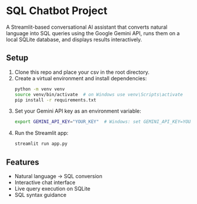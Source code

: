 # SQL Chatbot Project

A Streamlit-based conversational AI assistant that converts natural language into SQL queries using the Google Gemini API, runs them on a local SQLite database, and displays results interactively.

## Setup

1. Clone this repo and place your csv in the root directory.
2. Create a virtual environment and install dependencies:
   ```bash
   python -m venv venv
   source venv/bin/activate  # on Windows use venv\Scripts\activate
   pip install -r requirements.txt
   ```
3. Set your Gemini API key as an environment variable:
   ```bash
   export GEMINI_API_KEY="YOUR_KEY"  # Windows: set GEMINI_API_KEY=YOUR_KEY
   ```
4. Run the Streamlit app:
   ```bash
   streamlit run app.py
   ```

## Features

- Natural language → SQL conversion
- Interactive chat interface
- Live query execution on SQLite
- SQL syntax guidance
